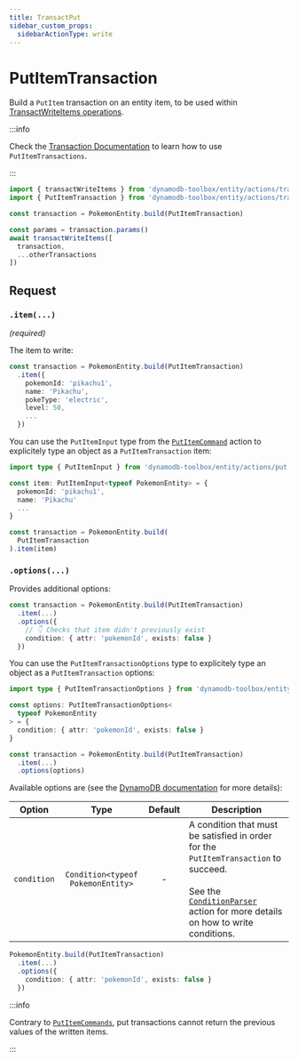 ```yaml
---
title: TransactPut
sidebar_custom_props:
  sidebarActionType: write
---
```


# PutItemTransaction

Build a `PutItem` transaction on an entity item, to be used within [TransactWriteItems operations](https://docs.aws.amazon.com/amazondynamodb/latest/APIReference/API_TransactWriteItems.html).

:::info

Check the [Transaction Documentation](../9-transactions/index.md) to learn how to use `PutItemTransactions`.

:::

```ts
import { transactWriteItems } from 'dynamodb-toolbox/entity/actions/transactWrite'
import { PutItemTransaction } from 'dynamodb-toolbox/entity/actions/transactPut'

const transaction = PokemonEntity.build(PutItemTransaction)

const params = transaction.params()
await transactWriteItems([
  transaction,
  ...otherTransactions
])
```

## Request

### `.item(...)`

<p style={{ marginTop: '-15px' }}><i>(required)</i></p>

The item to write:

```ts
const transaction = PokemonEntity.build(PutItemTransaction)
  .item({
    pokemonId: 'pikachu1',
    name: 'Pikachu',
    pokeType: 'electric',
    level: 50,
    ...
  })
```

You can use the `PutItemInput` type from the [`PutItemCommand`](../2-put-item/index.md) action to explicitely type an object as a `PutItemTransaction` item:

```ts
import type { PutItemInput } from 'dynamodb-toolbox/entity/actions/put'

const item: PutItemInput<typeof PokemonEntity> = {
  pokemonId: 'pikachu1',
  name: 'Pikachu'
  ...
}

const transaction = PokemonEntity.build(
  PutItemTransaction
).item(item)
```

### `.options(...)`

Provides additional options:

```ts
const transaction = PokemonEntity.build(PutItemTransaction)
  .item(...)
  .options({
    // 👇 Checks that item didn't previously exist
    condition: { attr: 'pokemonId', exists: false }
  })
```

You can use the `PutItemTransactionOptions` type to explicitely type an object as a `PutItemTransaction` options:

```ts
import type { PutItemTransactionOptions } from 'dynamodb-toolbox/entity/actions/transactPut'

const options: PutItemTransactionOptions<
  typeof PokemonEntity
> = {
  condition: { attr: 'pokemonId', exists: false }
}

const transaction = PokemonEntity.build(PutItemTransaction)
  .item(...)
  .options(options)
```

Available options are (see the [DynamoDB documentation](https://docs.aws.amazon.com/amazondynamodb/latest/APIReference/API_TransactWriteItems.html#API_TransactWriteItems_RequestParameters) for more details):

| Option      |               Type                | Default | Description                                                                                                                                                                                                                       |
| ----------- | :-------------------------------: | :-----: | --------------------------------------------------------------------------------------------------------------------------------------------------------------------------------------------------------------------------------- |
| `condition` | `Condition<typeof PokemonEntity>` |    -    | A condition that must be satisfied in order for the `PutItemTransaction` to succeed.<br/><br/>See the [`ConditionParser`](../17-parse-condition/index.md#building-conditions) action for more details on how to write conditions. |

```ts
PokemonEntity.build(PutItemTransaction)
  .item(...)
  .options({
    condition: { attr: 'pokemonId', exists: false }
  })
```

:::info

Contrary to [`PutItemCommands`](../2-put-item/index.md), put transactions cannot return the previous values of the written items.

:::
